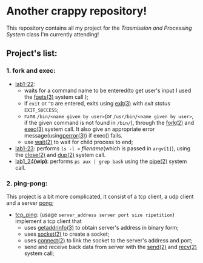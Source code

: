 # Another crappy repository!
This repository contains all my project for the *Trasmission and Processing System* class I'm currently attending!

## Project's list:
### 1. fork and exec:
   - [lab1-22](forknexec/lab1_22.c):
     - waits for a command name to be entered(to get user's input I used the [fgets(3)](http://man7.org/linux/man-pages/man3/gets.3.html) system call );
     - if `exit` or `^D` are entered, exits using [exit(3)](http://man7.org/linux/man-pages/man3/exit.3.html) with *exit status* `EXIT_SUCCESS`;
     - runs `/bin/<name given by user>`(or `/usr/bin/<name given by user>`, if the given command is not found in `/bin/`), through the [fork(2)](http://man7.org/linux/man-pages/man2/fork.2.html) and [exec(3)](http://man7.org/linux/man-pages/man3/exec.3.html) system call. It also give an appropriate error message(using[perror(3)](http://man7.org/linux/man-pages/man3/perror.3.html)) if exec() fails.
     - use [wait(2)](http://man7.org/linux/man-pages/man2/waitpid.2.html) to wait for child process to end;
   - [lab1-23](forknexec/lab1_23.c): performs `ls -l >` *filename*(which is passed in `argv[1]`), using the [close(2)](http://man7.org/linux/man-pages/man2/close.2.html) and [dup(2)](http://man7.org/linux/man-pages/man2/dup.2.html) system call.
   - [lab1_24](forknexec/lab1_24.c)**(wip)**: performs `ps aux | grep bash` using the [pipe(2)](http://man7.org/linux/man-pages/man2/pipe.2.html) system call. 

### 2. ping-pong:
This project is a bit more complicated, it consist of a tcp client, a udp client and a server [pong]();
- [tcp_ping](pingpong/tcp_ping.c): (usage `server_address server port size ripetition`)
   implement a tcp client that 
   - uses [getaddrinfo(3)](http://man7.org/linux/man-pages/man3/getaddrinfo.3.html) to obtain server's address in binary form;
   - uses [socket(2)](http://man7.org/linux/man-pages/man2/socket.2.html) to create a socket; 
   - uses [connect(2)](http://man7.org/linux/man-pages/man2/connect.2.html) to link the socket to the server's address and port;
   - send and receive back data from server with the [send(2)](http://man7.org/linux/man-pages/man2/send.2.html) and [recv(2)](http://man7.org/linux/man-pages/man2/recv.2.html) system call;
